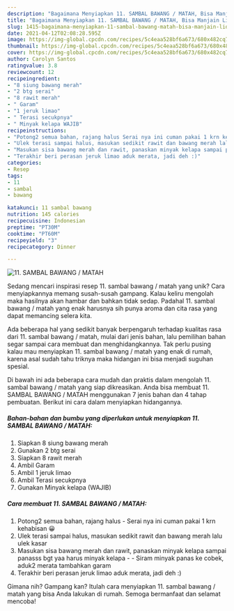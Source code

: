 ```yaml
---
description: "Bagaimana Menyiapkan 11. SAMBAL BAWANG / MATAH, Bisa Manjain Lidah"
title: "Bagaimana Menyiapkan 11. SAMBAL BAWANG / MATAH, Bisa Manjain Lidah"
slug: 1415-bagaimana-menyiapkan-11-sambal-bawang-matah-bisa-manjain-lidah
date: 2021-04-12T02:08:28.595Z
image: https://img-global.cpcdn.com/recipes/5c4eaa528bf6a673/680x482cq70/11-sambal-bawang-matah-foto-resep-utama.jpg
thumbnail: https://img-global.cpcdn.com/recipes/5c4eaa528bf6a673/680x482cq70/11-sambal-bawang-matah-foto-resep-utama.jpg
cover: https://img-global.cpcdn.com/recipes/5c4eaa528bf6a673/680x482cq70/11-sambal-bawang-matah-foto-resep-utama.jpg
author: Carolyn Santos
ratingvalue: 3.8
reviewcount: 12
recipeingredient:
- "8 siung bawang merah"
- "2 btg serai"
- "8 rawit merah"
- " Garam"
- "1 jeruk limao"
- " Terasi secukpnya"
- " Minyak kelapa WAJIB"
recipeinstructions:
- "Potong2 semua bahan, rajang halus Serai nya ini cuman pakai 1 krn kehabisan 😀"
- "Ulek terasi sampai halus, masukan sedikit rawit dan bawang merah lalu ulek kasar"
- "Masukan sisa bawang merah dan rawit, panaskan minyak kelapa sampai panasss bgt yaa harus minyak kelapa  Siram minyak panas ke cobek, aduk2 merata tambahkan garam"
- "Terakhir beri perasan jeruk limao aduk merata, jadi deh :)"
categories:
- Resep
tags:
- 11
- sambal
- bawang

katakunci: 11 sambal bawang 
nutrition: 145 calories
recipecuisine: Indonesian
preptime: "PT30M"
cooktime: "PT60M"
recipeyield: "3"
recipecategory: Dinner

---
```



![11. SAMBAL BAWANG / MATAH](https://img-global.cpcdn.com/recipes/5c4eaa528bf6a673/680x482cq70/11-sambal-bawang-matah-foto-resep-utama.jpg)

Sedang mencari inspirasi resep 11. sambal bawang / matah yang unik? Cara menyiapkannya memang susah-susah gampang. Kalau keliru mengolah maka hasilnya akan hambar dan bahkan tidak sedap. Padahal 11. sambal bawang / matah yang enak harusnya sih punya aroma dan cita rasa yang dapat memancing selera kita.



Ada beberapa hal yang sedikit banyak berpengaruh terhadap kualitas rasa dari 11. sambal bawang / matah, mulai dari jenis bahan, lalu pemilihan bahan segar sampai cara membuat dan menghidangkannya. Tak perlu pusing kalau mau menyiapkan 11. sambal bawang / matah yang enak di rumah, karena asal sudah tahu triknya maka hidangan ini bisa menjadi suguhan spesial.


Di bawah ini ada beberapa cara mudah dan praktis dalam mengolah 11. sambal bawang / matah yang siap dikreasikan. Anda bisa membuat 11. SAMBAL BAWANG / MATAH menggunakan 7 jenis bahan dan 4 tahap pembuatan. Berikut ini cara dalam menyiapkan hidangannya.

<!--inarticleads1-->

##### Bahan-bahan dan bumbu yang diperlukan untuk menyiapkan 11. SAMBAL BAWANG / MATAH:

1. Siapkan 8 siung bawang merah
1. Gunakan 2 btg serai
1. Siapkan 8 rawit merah
1. Ambil  Garam
1. Ambil 1 jeruk limao
1. Ambil  Terasi secukpnya
1. Gunakan  Minyak kelapa (WAJIB)




<!--inarticleads2-->

##### Cara membuat 11. SAMBAL BAWANG / MATAH:

1. Potong2 semua bahan, rajang halus - Serai nya ini cuman pakai 1 krn kehabisan 😀
1. Ulek terasi sampai halus, masukan sedikit rawit dan bawang merah lalu ulek kasar
1. Masukan sisa bawang merah dan rawit, panaskan minyak kelapa sampai panasss bgt yaa harus minyak kelapa -  - Siram minyak panas ke cobek, aduk2 merata tambahkan garam
1. Terakhir beri perasan jeruk limao aduk merata, jadi deh :)




Gimana nih? Gampang kan? Itulah cara menyiapkan 11. sambal bawang / matah yang bisa Anda lakukan di rumah. Semoga bermanfaat dan selamat mencoba!
